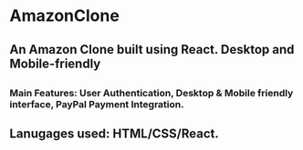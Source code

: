# AmazonClone
<h2>An Amazon Clone built using React. Desktop and Mobile-friendly<h2>

<h3>Main Features: User Authentication, Desktop & Mobile friendly interface, PayPal Payment Integration.

<h2>Lanugages used: HTML/CSS/React.




